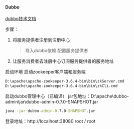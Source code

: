 #### Dubbo
[dubbo技术文档](https://cn.dubbo.apache.org/zh-cn/overview/mannual/java-sdk/)

步骤：
1. 将服务提供者注册到注册中心
   > 导入dubbo依赖
   > 配置服务提供者
2. 让服务消费者去注册中心订阅服务提供者的服务地址  

启动环境
启动zookeeper客户端和服务端
```cmd
D:\apache\apache-zookeeper-3.6.4-bin\bin\zkServer.cmd
D:\apache\apache-zookeeper-3.6.4-bin\bin\zkCli.cmd
```
启动dubbo管理中心（已编译）
jar包地址：D:\apache\dubbo-admin\jar\dubbo-admin-0.7.0-SNAPSHOT.jar
```cmd
java -jar dubbo-admin-0.7.0-SNAPSHOT.jar
```
登录地址：http://localhost:38080
root / root